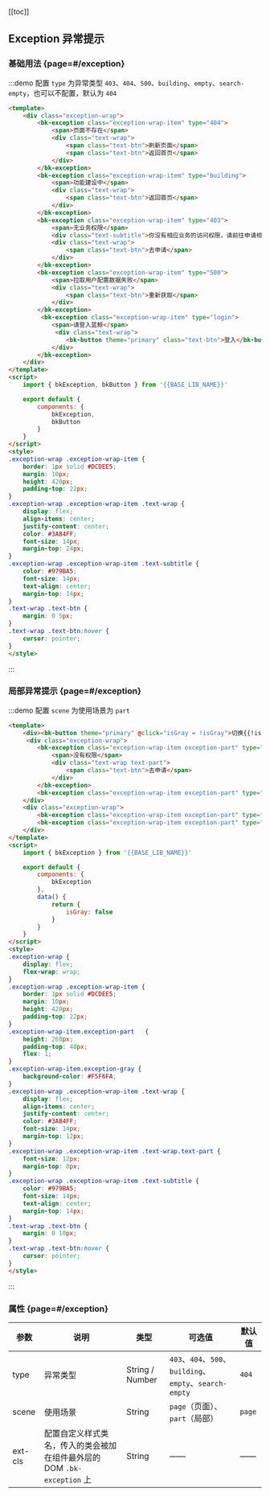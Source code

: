 <script>
    import { bkException, bkButton } from '@'

    export default {
        components: {
            bkException,
            bkButton
        },
        data() {
            return {
                isGray: false
            }
        }
    }
</script>
<style>
.exception-wrap {
    display: flex;
    flex-wrap: wrap;
}
.exception-wrap .exception-wrap-item {
    border: 1px solid #DCDEE5;
    margin: 10px;
    height: 420px;
    padding-top: 22px;
}
.exception-wrap-item.exception-part   {
    height: 260px;
    padding-top: 48px;
    flex: 1;
}
.exception-wrap-item.exception-gray {
    background-color: #F5F6FA;
}
.exception-wrap .exception-wrap-item .text-wrap {
    display: flex;
    align-items: center;
    justify-content: center;
    color: #3A84FF;
    font-size: 14px;
    margin-top: 24px;
}
.exception-wrap .exception-wrap-item .text-wrap.text-part {
    font-size: 12px;
    margin-top: 8px;
}
.exception-wrap .exception-wrap-item .text-subtitle {
    color: #979BA5;
    font-size: 14px;
    text-align: center;
    margin-top: 14px;
}
.text-wrap .text-btn {
    margin: 0 10px;
}
.text-wrap .text-btn:hover {
    cursor: pointer;
}
</style>

[[toc]]

## Exception 异常提示

### 基础用法 {page=#/exception}

:::demo 配置 `type` 为异常类型 `403`、`404`、`500`、`building`、`empty`、`search-empty`，也可以不配置，默认为 `404`

```html
<template>
    <div class="exception-wrap">
        <bk-exception class="exception-wrap-item" type="404">
            <span>页面不存在</span>
            <div class="text-wrap">
                <span class="text-btn">刷新页面</span>
                <span class="text-btn">返回首页</span>
            </div>
        </bk-exception>
        <bk-exception class="exception-wrap-item" type="building">
            <span>功能建设中</span>
            <div class="text-wrap">
                <span class="text-btn">返回首页</span>
            </div>
        </bk-exception>
        <bk-exception class="exception-wrap-item" type="403">
            <span>无业务权限</span>
            <div class="text-subtitle">你没有相应业务的访问权限，请前往申请相关业务权限</div>
            <div class="text-wrap">
                <span class="text-btn">去申请</span>
            </div>
        </bk-exception>
        <bk-exception class="exception-wrap-item" type="500">
            <span>拉取用户配置数据失败</span>
            <div class="text-wrap">
                <span class="text-btn">重新获取</span>
            </div>
        </bk-exception>
         <bk-exception class="exception-wrap-item" type="login">
            <span>请登入蓝鲸</span>
             <div class="text-wrap">
                <bk-button theme="primary" class="text-btn">登入</bk-button>
            </div>
        </bk-exception>
    </div>
</template>
<script>
    import { bkException, bkButton } from '{{BASE_LIB_NAME}}'

    export default {
        components: {
            bkException,
            bkButton
        }
    }
</script>
<style>
.exception-wrap .exception-wrap-item {
    border: 1px solid #DCDEE5;
    margin: 10px;
    height: 420px;
    padding-top: 22px;
}
.exception-wrap .exception-wrap-item .text-wrap {
    display: flex;
    align-items: center;
    justify-content: center;
    color: #3A84FF;
    font-size: 14px;
    margin-top: 24px;
}
.exception-wrap .exception-wrap-item .text-subtitle {
    color: #979BA5;
    font-size: 14px;
    text-align: center;
    margin-top: 14px;
}
.text-wrap .text-btn {
    margin: 0 5px;
}
.text-wrap .text-btn:hover {
    cursor: pointer;
}
</style>
```
:::

### 局部异常提示 {page=#/exception}

:::demo 配置 `scene` 为使用场景为 `part`

```html
<template>
    <div><bk-button theme="primary" @click="isGray = !isGray">切换{{!isGray ? '灰色' : '白色'}}背景</bk-button></div>
     <div class="exception-wrap">
        <bk-exception class="exception-wrap-item exception-part" type="403" scene="part" :class="{'exception-gray': isGray}">
            <span>没有权限</span>
            <div class="text-wrap text-part">
                <span class="text-btn">去申请</span>
            </div>
        </bk-exception>
        <bk-exception class="exception-wrap-item exception-part" type="empty" scene="part" :class="{'exception-gray': isGray}"> </bk-exception>
    </div>
    <div class="exception-wrap">
        <bk-exception class="exception-wrap-item exception-part" type="500" scene="part" :class="{'exception-gray': isGray}"> </bk-exception>
        <bk-exception class="exception-wrap-item exception-part" type="search-empty" scene="part" :class="{'exception-gray': isGray}"> </bk-exception>
    </div>
</template>
<script>
    import { bkException } from '{{BASE_LIB_NAME}}'

    export default {
        components: {
            bkException
        },
        data() {
            return {
                isGray: false
            }
        }
    }
</script>
<style>
.exception-wrap {
    display: flex;
    flex-wrap: wrap;
}
.exception-wrap .exception-wrap-item {
    border: 1px solid #DCDEE5;
    margin: 10px;
    height: 420px;
    padding-top: 22px;
}
.exception-wrap-item.exception-part   {
    height: 260px;
    padding-top: 48px;
    flex: 1;
}
.exception-wrap-item.exception-gray {
    background-color: #F5F6FA;
}
.exception-wrap .exception-wrap-item .text-wrap {
    display: flex;
    align-items: center;
    justify-content: center;
    color: #3A84FF;
    font-size: 14px;
    margin-top: 12px;
}
.exception-wrap .exception-wrap-item .text-wrap.text-part {
    font-size: 12px;
    margin-top: 8px;
}
.exception-wrap .exception-wrap-item .text-subtitle {
    color: #979BA5;
    font-size: 14px;
    text-align: center;
    margin-top: 14px;
}
.text-wrap .text-btn {
    margin: 0 10px;
}
.text-wrap .text-btn:hover {
    cursor: pointer;
}
</style>
```
:::

### 属性 {page=#/exception}
| 参数 | 说明 | 类型 | 可选值 | 默认值 |
|------|------|------|------|------|
| type | 异常类型 | String / Number | `403`、`404`、`500`、`building`、`empty`、`search-empty`  | `404` |
| scene | 使用场景 | String | `page`（页面）、`part`（局部） | `page` |
| ext-cls | 配置自定义样式类名，传入的类会被加在组件最外层的 DOM `.bk-exception` 上 | String | —— | —— |
